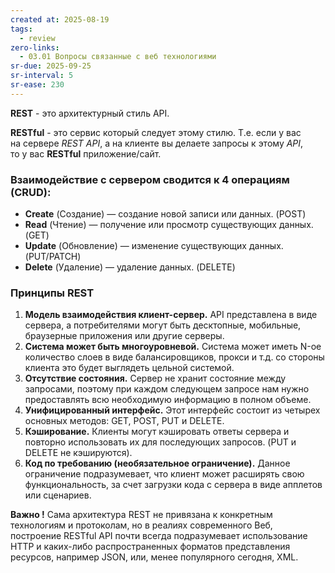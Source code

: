 ```yaml
---
created at: 2025-08-19
tags:
  - review
zero-links:
  - 03.01 Вопросы связанные с веб технологиями
sr-due: 2025-09-25
sr-interval: 5
sr-ease: 230
---
```

**REST** - это архитектурный стиль API.

**RESTful** - это сервис который следует этому стилю. Т.е. если у вас на сервере _REST API_, а на клиенте вы делаете запросы к этому _API_, то у вас **RESTful** приложение/сайт.

### Взаимодействие с сервером сводится к 4 операциям (CRUD):

- **Create** (Создание) — создание новой записи или данных. (POST)
- **Read** (Чтение) — получение или просмотр существующих данных. (GET)
- **Update** (Обновление) — изменение существующих данных. (PUT/PATCH)
- **Delete** (Удаление) — удаление данных. (DELETE)

### Принципы REST

1. **Модель взаимодействия клиент-сервер.** API представлена в виде сервера, а потребителями могут быть десктопные, мобильные, браузерные приложения или другие серверы.
2. **Система может быть многоуровневой.** Система может иметь N-ое количество слоев в виде балансировщиков, прокси и т.д. со стороны клиента это будет выглядеть цельной системой.
3. **Отсутствие состояния.** Сервер не хранит состояние между запросами, поэтому при каждом следующем запросе нам нужно предоставлять всю необходимую информацию в полном объеме.
4. **Унифицированный интерфейс.** Этот интерфейс состоит из четырех основных методов: GET, POST, PUT и DELETE.
5. **Кэширование.** Клиенты могут кэшировать ответы сервера и повторно использовать их для последующих запросов. (PUT и DELETE не кэшируются).
6. **Код по требованию (необязательное ограничение).** Данное ограничение подразумевает, что клиент может расширять свою функциональность, за счет загрузки кода с сервера в виде апплетов или сценариев.

**Важно !** Сама архитектура REST не привязана к конкретным технологиям и протоколам, но в реалиях современного Веб, построение RESTful API почти всегда подразумевает использование HTTP и каких-либо распространенных форматов представления ресурсов, например JSON, или, менее популярного сегодня, XML.